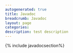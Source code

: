 ```yaml
---
autogenerated: true
title: Javadoc
breadcrumb: Javadoc
layout: page
categories: 
description: test description
---
```


{% include javadocsection%}

